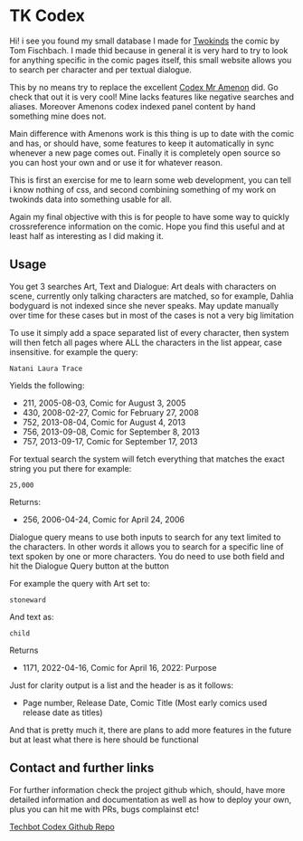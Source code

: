 # TK Codex

Hi! i see you found my small database I made for [Twokinds](https://twokinds.keenspot.com) the comic by Tom Fischbach. 
I made thid because in general it is very hard to try to look for anything specific
in the comic pages itself, this small website allows you to search per character and per textual dialogue.

This by no means try to replace the excellent [Codex Mr Amenon](https://2ks.wogcodex.com) did. Go check that out it is
very cool! Mine lacks features like negative searches and aliases. Moreover Amenons codex indexed panel content by hand
something mine does not. 

Main difference with Amenons work is this thing is up to date with the comic and has, or should have, some features to
keep it automatically in sync whenever a new page comes out. Finally it is completely open source so you can host your
own and or use it for whatever reason.

This is first an exercise for me to learn some web development, you can tell i know nothing of css, and second 
combining something of my work on  twokinds data into something usable for all. 

Again my final objective with this is for people to have some way to quickly crossreference information on the comic.
Hope you find this useful and at least half as interesting as I did making it. 


## Usage
You get 3 searches Art, Text and Dialogue: Art deals with characters on scene, currently only talking characters are matched, so
for example, Dahlia bodyguard is not indexed since she never speaks. May update manually over time for these cases but
  in most of the cases is not a very big limitation

To use it simply add a space separated list of every character, then system will then fetch all pages where ALL the
characters in the list appear, case insensitive. for example the query: 

```
Natani Laura Trace
```

Yields the following:

- 211, 2005-08-03, Comic for August 3, 2005
- 430, 2008-02-27, Comic for February 27, 2008
- 752, 2013-08-04, Comic for August 4, 2013
- 756, 2013-09-08, Comic for September 8, 2013
- 757, 2013-09-17, Comic for September 17, 2013

For textual search the system will fetch everything that matches the exact string you put there for example:

```
25,000
```

Returns:

- 256, 2006-04-24, Comic for April 24, 2006 

Dialogue query means to use both inputs to search for any text limited to the characters. In other words it allows you
to search for a specific line of text spoken by one or more characters. You do need to use both field and hit the
Dialogue Query button at the button

For example the query with Art set to:

```
stoneward
```

And text as:

```
child
```

Returns

- 1171, 2022-04-16, Comic for April 16, 2022: Purpose 

Just for clarity output is a list and the header is as it follows:

- Page number, Release Date, Comic Title (Most early comics used release date as titles)

And that is pretty much it, there are plans to add more features in the future but at least what there is here should be
functional

## Contact and further links
For further information check the project github which, should, have more detailed information and documentation as well
as how to deploy your own, plus you can hit me with PRs, bugs complainst etc!

[Techbot Codex Github Repo](https://github.com/Technic-bot/Tk_codex) 


